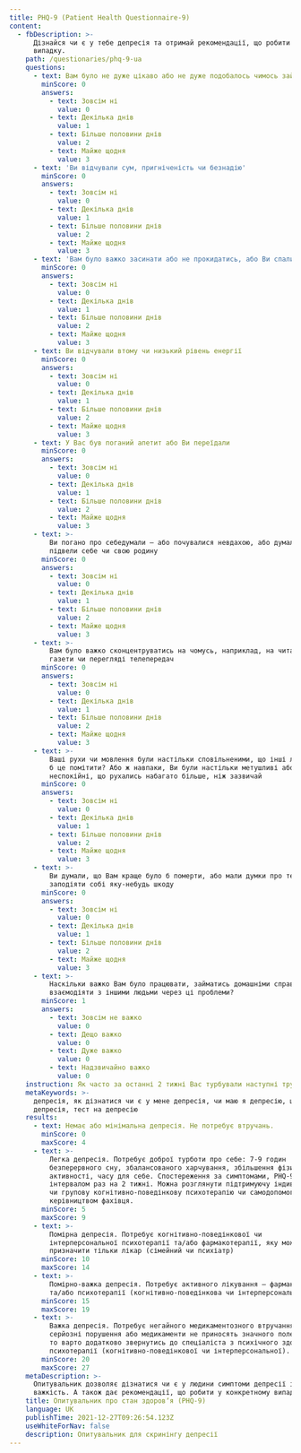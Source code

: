 ```yaml
---
title: PHQ-9 (Patient Health Questionnaire-9)
content:
  - fbDescription: >-
      Дізнайся чи є у тебе депресія та отримай рекомендації, що робити у твоєму
      випадку.
    path: /questionaries/phq-9-ua
    questions:
      - text: Вам було не дуже цікаво або не дуже подобалось чимось займатись
        minScore: 0
        answers:
          - text: Зовсім ні
            value: 0
          - text: Декілька днів
            value: 1
          - text: Більше половини днів
            value: 2
          - text: Майже щодня
            value: 3
      - text: 'Ви відчували сум, пригніченість чи безнадію'
        minScore: 0
        answers:
          - text: Зовсім ні
            value: 0
          - text: Декілька днів
            value: 1
          - text: Більше половини днів
            value: 2
          - text: Майже щодня
            value: 3
      - text: 'Вам було важко засинати або не прокидатись, або Ви спали надто довго'
        minScore: 0
        answers:
          - text: Зовсім ні
            value: 0
          - text: Декілька днів
            value: 1
          - text: Більше половини днів
            value: 2
          - text: Майже щодня
            value: 3
      - text: Ви відчували втому чи низький рівень енергії
        minScore: 0
        answers:
          - text: Зовсім ні
            value: 0
          - text: Декілька днів
            value: 1
          - text: Більше половини днів
            value: 2
          - text: Майже щодня
            value: 3
      - text: У Вас був поганий апетит або Ви переїдали
        minScore: 0
        answers:
          - text: Зовсім ні
            value: 0
          - text: Декілька днів
            value: 1
          - text: Більше половини днів
            value: 2
          - text: Майже щодня
            value: 3
      - text: >-
          Ви погано про себедумали – або почувалися невдахою, або думали що
          підвели себе чи свою родину
        minScore: 0
        answers:
          - text: Зовсім ні
            value: 0
          - text: Декілька днів
            value: 1
          - text: Більше половини днів
            value: 2
          - text: Майже щодня
            value: 3
      - text: >-
          Вам було важко сконцентруватись на чомусь, наприклад, на читанні
          газети чи перегляді телепередач
        minScore: 0
        answers:
          - text: Зовсім ні
            value: 0
          - text: Декілька днів
            value: 1
          - text: Більше половини днів
            value: 2
          - text: Майже щодня
            value: 3
      - text: >-
          Ваші рухи чи мовлення були настільки сповільненими, що інші люди могли
          б це помітити? Або ж навпаки, Ви були настільки метушливі або
          неспокійні, що рухались набагато більше, ніж зазвичай
        minScore: 0
        answers:
          - text: Зовсім ні
            value: 0
          - text: Декілька днів
            value: 1
          - text: Більше половини днів
            value: 2
          - text: Майже щодня
            value: 3
      - text: >-
          Ви думали, що Вам краще було б померти, або мали думки про те, щоб
          заподіяти собі яку-небудь шкоду
        minScore: 0
        answers:
          - text: Зовсім ні
            value: 0
          - text: Декілька днів
            value: 1
          - text: Більше половини днів
            value: 2
          - text: Майже щодня
            value: 3
      - text: >-
          Наскільки важко Вам було працювати, займатись домашніми справами або
          взаємодіяти з іншими людьми через ці проблеми?
        minScore: 1
        answers:
          - text: Зовсім не важко
            value: 0
          - text: Дещо важко
            value: 0
          - text: Дуже важко
            value: 0
          - text: Надзвичайно важко
            value: 0
    instruction: Як часто за останні 2 тижні Вас турбували наступні труднощі?
    metaKeywords: >-
      депресія, як дізнатися чи є у мене депресія, чи маю я депресію, що таке
      депресія, тест на депресію
    results:
      - text: Немає або мінімальна депресія. Не потребує втручань.
        minScore: 0
        maxScore: 4
      - text: >-
          Легка депресія. Потребує доброї турботи про себе: 7-9 годин
          безперервного сну, збалансованого харчування, збільшення фізичної
          активності, часу для себе. Спостереження за симптомами, PHQ-9 з
          інтервалом раз на 2 тижні. Можна розглянути підтримуючу індивідуальну
          чи групову когнітивно-поведінкову психотерапію чи самодопомогу під
          керівництвом фахівця.
        minScore: 5
        maxScore: 9
      - text: >-
          Помірна депресія. Потребує когнітивно-поведінкової чи
          інтерперсональної психотерапії та/або фармакотерапії, яку може
          призначити тільки лікар (сімейний чи психіатр)
        minScore: 10
        maxScore: 14
      - text: >-
          Помірно-важка депресія. Потребує активного лікування – фармакотерапії
          та/або психотерапії (когнітивно-поведінкова чи інтерперсональна)
        minScore: 15
        maxScore: 19
      - text: >-
          Важка депресія. Потребує негайного медикаментозного втручання. Якщо є
          серйозні порушення або медикаменти не приносять значного полегшення,
          то варто додатково звернутись до спеціаліста з психічного здоровʼя для
          психотерапії (когнітивно-поведінкової чи інтерперсональної). 
        minScore: 20
        maxScore: 27
    metaDescription: >-
      Опитувальник дозволяє дізнатися чи є у людини симптоми депресії і її
      важкість. А також дає рекомендації, що робити у конкретному випадку. 
    title: Опитувальник про стан здоровʼя (PHQ-9)
    language: UK
    publishTime: 2021-12-27T09:26:54.123Z
    useWhiteForNav: false
    description: Опитувальник для скринінгу депресії
---
```

